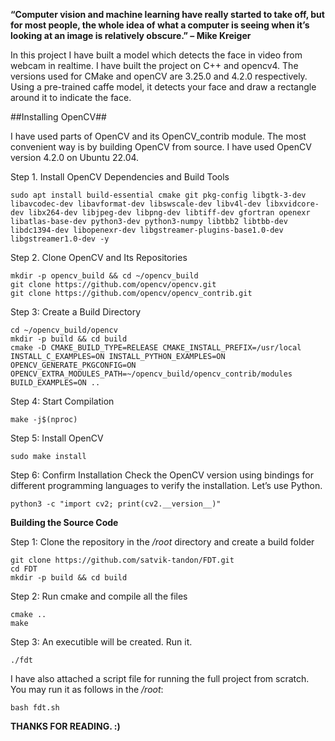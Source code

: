 **“Computer vision and machine learning have really started to take off, but for most people, the whole idea of what a computer is seeing when it’s looking at an image is relatively obscure.” – Mike Kreiger**

In this project I have built a model which detects the face in video from webcam in realtime. I have built the project on C++ and opencv4. The versions used for CMake and openCV are 3.25.0 and 4.2.0 respectively. Using a pre-trained caffe model, it detects your face and draw a rectangle around it to indicate the face.



##Installing OpenCV##

I have used parts of OpenCV and its OpenCV_contrib module. The most convenient way is by building OpenCV from source. I have used OpenCV version 4.2.0 on Ubuntu 22.04.

Step 1. Install OpenCV Dependencies and Build Tools
```linux
sudo apt install build-essential cmake git pkg-config libgtk-3-dev libavcodec-dev libavformat-dev libswscale-dev libv4l-dev libxvidcore-dev libx264-dev libjpeg-dev libpng-dev libtiff-dev gfortran openexr libatlas-base-dev python3-dev python3-numpy libtbb2 libtbb-dev libdc1394-dev libopenexr-dev libgstreamer-plugins-base1.0-dev libgstreamer1.0-dev -y
```
Step 2. Clone OpenCV and Its Repositories
```
mkdir -p opencv_build && cd ~/opencv_build
git clone https://github.com/opencv/opencv.git
git clone https://github.com/opencv/opencv_contrib.git
```
Step 3: Create a Build Directory
```
cd ~/opencv_build/opencv
mkdir -p build && cd build
cmake -D CMAKE_BUILD_TYPE=RELEASE CMAKE_INSTALL_PREFIX=/usr/local INSTALL_C_EXAMPLES=ON INSTALL_PYTHON_EXAMPLES=ON OPENCV_GENERATE_PKGCONFIG=ON OPENCV_EXTRA_MODULES_PATH=~/opencv_build/opencv_contrib/modules BUILD_EXAMPLES=ON ..
```
Step 4: Start Compilation
```
make -j$(nproc)
```
Step 5: Install OpenCV
```
sudo make install
```
Step 6: Confirm Installation
Check the OpenCV version using bindings for different programming languages to verify the installation. Let’s use Python.
```
python3 -c "import cv2; print(cv2.__version__)"
```



**Building the Source Code**

Step 1: Clone the repository in the */root* directory and create a build folder
```
git clone https://github.com/satvik-tandon/FDT.git
cd FDT
mkdir -p build && cd build
```
Step 2: Run cmake and compile all the files
```
cmake ..
make
```
Step  3: An executible will be created. Run it.
```
./fdt
```



I have also attached a script file for running the full project from scratch. You may run it as follows in the */root*:
```
bash fdt.sh
```

**THANKS FOR READING. :)**
